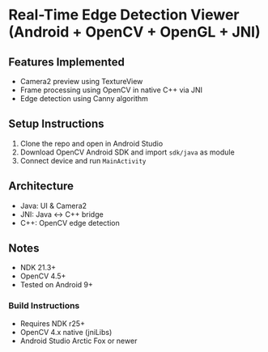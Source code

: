 # Real-Time Edge Detection Viewer (Android + OpenCV + OpenGL + JNI)

## Features Implemented
- Camera2 preview using TextureView
- Frame processing using OpenCV in native C++ via JNI
- Edge detection using Canny algorithm


## Setup Instructions
1. Clone the repo and open in Android Studio
2. Download OpenCV Android SDK and import `sdk/java` as module
3. Connect device and run `MainActivity`

## Architecture
- Java: UI & Camera2
- JNI: Java <-> C++ bridge
- C++: OpenCV edge detection

## Notes
- NDK 21.3+
- OpenCV 4.5+
- Tested on Android 9+

### Build Instructions
- Requires NDK r25+
- OpenCV 4.x native (jniLibs)
- Android Studio Arctic Fox or newer

